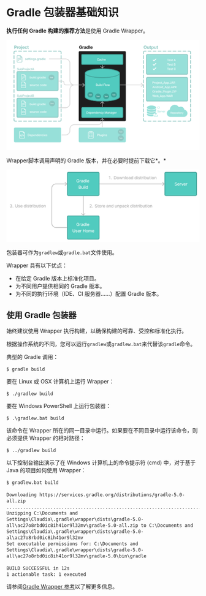 # Gradle 包装器基础知识

**执行任何 Gradle 构建的推荐方法**是使用 Gradle Wrapper。

![等级基础 2](./assets/gradle-basic-2.png)

Wrapper脚本调用声明的 Gradle 版本，并在必要时提前下载它*。*

![包装工作流程](./assets/wrapper-workflow.png)

包装器可作为`gradlew`或`gradle.bat`文件使用。

Wrapper 具有以下优点：

- 在给定 Gradle 版本上标准化项目。
- 为不同用户提供相同的 Gradle 版本。
- 为不同的执行环境（IDE、CI 服务器……）配置 Gradle 版本。



## 使用 Gradle 包装器

始终建议使用 Wrapper 执行构建，以确保构建的可靠、受控和标准化执行。

根据操作系统的不同，您可以运行`gradlew`或`gradlew.bat`来代替该`gradle`命令。

典型的 Gradle 调用：

```
$ gradle build
```

要在 Linux 或 OSX 计算机上运行 Wrapper：

```
$ ./gradlew build
```

要在 Windows PowerShell 上运行包装器：

```
$ .\gradlew.bat build
```

该命令在 Wrapper 所在的同一目录中运行。如果要在不同目录中运行该命令，则必须提供 Wrapper 的相对路径：

```
$ ../gradlew build
```

以下控制台输出演示了在 Windows 计算机上的命令提示符 (cmd) 中，对于基于 Java 的项目如何使用 Wrapper：

```
$ gradlew.bat build

Downloading https://services.gradle.org/distributions/gradle-5.0-all.zip
.....................................................................................
Unzipping C:\Documents and Settings\Claudia\.gradle\wrapper\dists\gradle-5.0-all\ac27o8rbd0ic8ih41or9l32mv\gradle-5.0-all.zip to C:\Documents and Settings\Claudia\.gradle\wrapper\dists\gradle-5.0-al\ac27o8rbd0ic8ih41or9l32mv
Set executable permissions for: C:\Documents and Settings\Claudia\.gradle\wrapper\dists\gradle-5.0-all\ac27o8rbd0ic8ih41or9l32mv\gradle-5.0\bin\gradle

BUILD SUCCESSFUL in 12s
1 actionable task: 1 executed
```

请参阅[Gradle Wrapper 参考](https://docs.gradle.org/8.5/userguide/gradle_wrapper.html#gradle_wrapper)以了解更多信息。